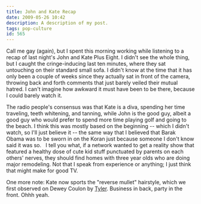 ```yaml
---
title: John and Kate Recap
date: 2009-05-26 10:42
description: A description of my post.
tags: pop-culture
id: 565
---
```

Call me gay (again), but I spent this morning working while listening to a recap of last night's John and Kate Plus Eight.  I didn't see the whole thing, but I caught the cringe-inducing last ten minutes, where they sat untouching on their standard small sofa.  I didn't know at the time that it has only been a couple of weeks since they actually sat in front of the camera, throwing back and forth comments that just barely veiled their mutual hatred.  I can't imagine how awkward it must have been to be there, because I could barely watch it.

The radio people's consensus was that Kate is a diva, spending her time traveling, teeth whitening, and tanning, while John is the good guy, albeit a good guy who would prefer to spend more time playing golf and going to the beach.  I think this was mostly based on the beginning -- which I didn't watch, so I'll just believe it -- the same way that I believed that Barak Obama was to be sworn in on the Koran just because someone I don't know said it was so.
<span class="spanEndPreview">&nbsp;</span>
I tell you what, if a network wanted to get a reality show that featured a healthy dose of cute kid stuff punctuated by parents on each others' nerves, they should find homes with three year olds who are doing major remodeling.  Not that I speak from experience or anything; I just think that might make for good TV.

One more note:  Kate now sports the "reverse mullet" hairstyle, which we first observed on Dewey Coulon by <a href="http://incoherentblog.com" target="_blank">Tyler</a>.  Business in back, party in the front.  Ohhh yeah.